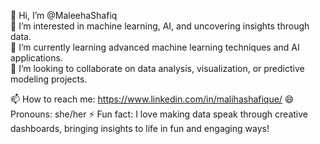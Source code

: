 👋 Hi, I’m @MaleehaShafiq  
👀 I’m interested in machine learning, AI, and uncovering insights through data.  
🌱 I’m currently learning advanced machine learning techniques and AI applications.  
💞️ I’m looking to collaborate on data analysis, visualization, or predictive modeling projects.  

📫 How to reach me: https://www.linkedin.com/in/malihashafique/ 
😄 Pronouns: she/her
⚡ Fun fact: I love making data speak through creative dashboards, bringing insights to life in fun and engaging ways!

